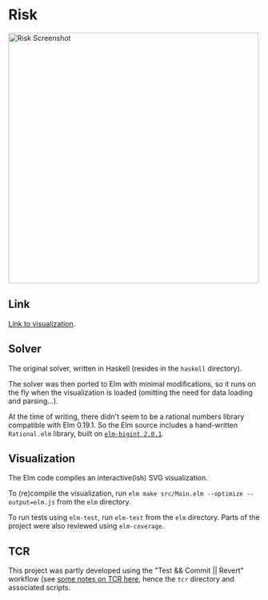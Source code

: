 
# Risk

<img title="Risk Screenshot" width="500" src="https://tarokuriyama.com/projects/risk/images/risk_screenshot2.png"> 
    
## Link

[Link to visualization](https://tarokuriyama.com/projects/risk.php).

## Solver

The original solver, written in Haskell (resides in the `haskell` directory). 

The solver was then ported to Elm with minimal modifications, so it runs on the fly when the visualization is loaded (omitting the need for data loading and parsing...).

At the time of writing, there didn't seem to be a rational numbers library compatible with Elm 0.19.1. So the Elm source includes a hand-written `Rational.elm` library, built on [`elm-bigint 2.0.1`](https://package.elm-lang.org/packages/cmditch/elm-bigint/latest/).
    
    
## Visualization

The Elm code compiles an interactive(ish) SVG visualization. 

To (re)compile the visualization, run `elm make src/Main.elm --optimize --output=elm.js` from the `elm` directory.

To run tests using `elm-test`, run `elm-test` from the `elm` directory. Parts of the project were also reviewed using `elm-coverage`.

## TCR

This project was partly developed using the "Test && Commit || Revert" workflow (see [some notes on TCR here](https://learning.tarokuriyama.com/2020/09/trying-tcr.html), hence the `tcr` directory and associated scripts.

